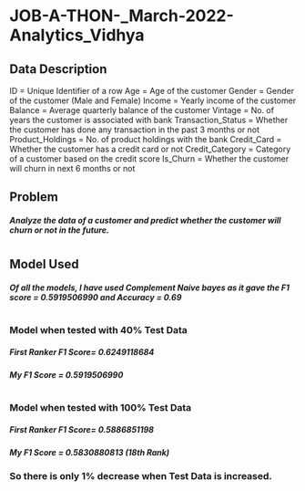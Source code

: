 # JOB-A-THON-_March-2022-Analytics_Vidhya
## Data Description
ID = Unique Identifier of a row  Age = Age of the customer  Gender = Gender of the customer (Male and Female)  Income = Yearly income of the customer  Balance = Average quarterly balance of the customer  Vintage = No. of years the customer is associated with bank  Transaction_Status = Whether the customer has done any transaction in the past 3 months or not  Product_Holdings = No. of product holdings with the bank  Credit_Card = Whether the customer has a credit card or not  Credit_Category = Category of a customer based on the credit score  Is_Churn = Whether the customer will churn in next 6 months or not

## Problem
 ##### Analyze the  data of a customer and predict whether the customer will churn or not in the future.
 #
## Model Used
 ##### Of all the models, I have used Complement Naive bayes as it gave the F1 score = 0.5919506990 and Accuracy = 0.69
 #
### Model when tested with 40% Test Data
 ##### First Ranker F1 Score= 0.6249118684
 ##### My F1 Score = 0.5919506990
 #
### Model when tested with 100% Test Data
 ##### First Ranker F1 Score= 0.5886851198
 ##### My F1 Score = 0.5830880813 (18th Rank)

### So there is only 1% decrease when Test Data is increased.
 
 
